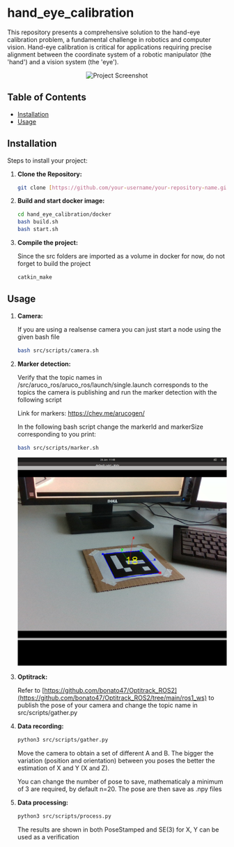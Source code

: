 # hand_eye_calibration
This repository presents a comprehensive solution to the hand-eye calibration problem, a fundamental challenge in robotics and computer vision. Hand-eye calibration is critical for applications requiring precise alignment between the coordinate system of a robotic manipulator (the 'hand') and a vision system (the 'eye').

<div align="center">
    <img src="http://i.stack.imgur.com/7k4D3.jpg" width="800" alt="Project Screenshot">
</div>

## Table of Contents

- [Installation](#installation)
- [Usage](#usage)

## Installation

Steps to install your project:

1. **Clone the Repository:**
   ```bash
   git clone [https://github.com/your-username/your-repository-name.git](https://github.com/epfl-lasa/hand_eye_calibration.git)https://github.com/epfl-lasa/hand_eye_calibration.git
   ```
2. **Build and start docker image:**
   ```bash
   cd hand_eye_calibration/docker
   bash build.sh
   bash start.sh
   ```
3. **Compile the project:**
   
   Since the src folders are imported as a volume in docker for now, do not forget to build the project
   ```bash
   catkin_make
   ```

## Usage

1. **Camera:**
  
   If you are using a realsense camera you can just start a node using the given bash file
   ```bash
   bash src/scripts/camera.sh
   ```
2. **Marker detection:**
  
   Verify that the topic names in /src/aruco_ros/aruco_ros/launch/single.launch corresponds to the topics the camera is publishing and run the marker detection with the following script

   Link for markers: https://chev.me/arucogen/

   In the following bash script change the markerId and markerSize corresponding to you print: 
   ```bash
   bash src/scripts/marker.sh
   ```
   <div align="center">
    <img src="Marker.png" width="650" alt="Project Screenshot">
  </div>

  3. **Optitrack:**

     Refer to [https://github.com/bonato47/Optitrack_ROS2](https://github.com/bonato47/Optitrack_ROS2/tree/main/ros1_ws) to publish the pose of your camera and change the topic name in src/scripts/gather.py

  4. **Data recording:**
     ```bash
     python3 src/scripts/gather.py
     ```
     Move the camera to obtain a set of different A and B. The bigger the variation (position and orientation) between you poses the better the estimation of X and Y (X and Z).

     You can change the number of pose to save, mathematicaly a minimum of 3 are required, by default n=20. The pose are then save as .npy files
     
  6. **Data processing:**
     ```bash
     python3 src/scripts/process.py
     ```
     The results are shown in both PoseStamped and SE(3) for X, Y can be used as a verification

    
    
   
  
   
   
